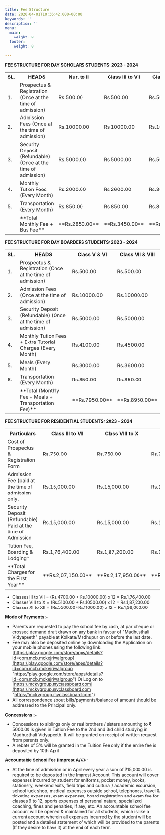 ```yaml
---
title: Fee Structure
date: 2020-04-01T10:36:42.000+00:00
keywords: ''
description: ''
menu:
  main:
    weight: 8
  footer:
    weight: 8

---
```

**FEE STRUCTURE FOR DAY SCHOLARS STUDENTS: 2023 - 2024**

<table class="fees-table"> <tr> <th>SL.</th> <th>HEADS</th> <th>Nur. to II</th> <th>Class III to VII</th> <th>Class VIII to X</th> <th>Class XI to XII</th> </tr> <tr> <td>1.</td> <td>Prospectus & Registration (Once at the time of admission)</td> <td>Rs.500.00</td> <td>Rs.500.00</td> <td>Rs.500.00</td> <td>Rs.500.00</td> </tr> <tr> <td>2.</td> <td>Admission Fees (Once at the time of admission)</td> <td>Rs.10000.00</td>

<td>Rs.10000.00</td>

<td>Rs.10000.00</td>

<td>Rs.10000.00</td> </tr>

<tr>

<td>3.</td> <td>Security Deposit (Refundable) (Once at the time of admission)</td>

<td>Rs.5000.00</td><td>Rs.5000.00</td>

<td>Rs.5000.00</td>

<td>Rs.5000.00</td> </tr> <tr> <td>4.</td> <td>Monthly Tution Fees (Every Month)</td>

<td>Rs.2000.00</td>

<td>Rs.2600.00</td>

<td>Rs.3000.00</td>

<td>Rs.3500.00</td> </tr> <tr> <td>5.</td> <td>Transportation (Every Month)</td>

<td>Rs.850.00</td>

<td>Rs.850.00</td>

<td>Rs.850.00</td>

<td>Rs.850.00</td> </tr> <tr> <td></td> <td>**Total Monthly Fee + Bus Fee**</td>

<td>**Rs.2850.00**</td>

<td>**Rs.3450.00**</td>

<td>**Rs.3850.00**</td>

<td>**Rs.4350.00**</td> </tr> </table>

**FEE STRUCTURE FOR DAY BOARDERS STUDENTS: 2023 - 2024**

<table class="fees-table"> <tr> <th>SL.</th> <th>HEADS</th> <th>Class V & VI</th> <th>Class VII & VIII</th> </tr> <tr> <td>1.</td> <td>Prospectus & Registration (Once at the time of admission)</td> <td>Rs.500.00</td> <td>Rs.500.00</td> </tr> <tr> <td>2.</td> <td>Admission Fees (Once at the time of admission)</td>

<td>Rs.10000.00</td>

<td>Rs.10000.00</td> </tr>

<tr>

<td>3.</td> <td>Security Deposit (Refundable) (Once at the time of admission)</td>

<td>Rs.5000.00</td>

<td>Rs.5000.00</td> </tr> <tr> <td>4.</td> <td>Monthly Tution Fees + Extra Tutorial Charges (Every Month)</td>

<td>Rs.4100.00</td>

<td>Rs.4500.00</td> </tr>

<tr> <td>5.</td> <td>Meals (Every Month)</td>

<td>Rs.3000.00</td>

<td>Rs.3600.00</td> </tr>

<tr> <td>6.</td> <td>Transportation (Every Month)</td>

<td>Rs.850.00</td>

<td>Rs.850.00</td> </tr> <tr> <td></td> <td>**Total (Monthly Fee + Meals + Transportation Fee)**</td>

<td>**Rs.7950.00**</td>

<td>**Rs.8950.00**</td> </tr> </table>

**FEE STRUCTURE FOR RESIDENTIAL STUDENTS: 2023 - 2024**

<table class="fees-table"> <tr> <th>Particulars</th> <th>Class III to VII</th> <th>Class VIII to X</th> <th>Class XI & XII</th> </tr> <tr> <td>Cost of Prospectus & Registration Form</td> <td>Rs.750.00</td> <td>Rs.750.00</td> <td>Rs.750.00</td> </tr> <tr> <td>Admission Fee (paid at the time of admission only.</td><td>Rs.15,000.00</td> <td>Rs.15,000.00</td> <td>Rs.15,000.00</td> </tr> <tr> <td>Security Deposit (Refundable) Paid at the time of Admission</td><td>Rs.15,000.00</td> <td>Rs.15,000.00</td> <td>Rs.15,000.00</td> </tr> <tr> <td>Tution Fee, Boarding & Lodging*</td>

<td>Rs.1,76,400.00</td>

<td>Rs.1,87,200.00</td>

<td>Rs.1,98,000.00</td

</tr>

<tr>

<td>**Total Charges for the First Year**</td>

<td>**Rs.2,07,150.00**</td>

<td>**Rs.2,17,950.00**</td>

<td>**Rs.2,28,750.00**</td>

</tr>

</table>

* Classes III to VII = (Rs.4700.00 + Rs.10000.00) x 12  = Rs.1,76,400.00
* Classes VIII to X = (Rs.5100.00 + Rs.10500.00) x 12  = Rs.1,87,200.00
* Classes XI to XII = (Rs.5500.00+Rs.11000.00) x 12  = Rs.1,98,000.00

**Mode of Payments:-**

* Parents are requested to pay the school fee by cash, at par cheque or crossed demand draft drawn on any bank in favour of "Madhusthali Vidyapeeth" payable at Kolkata/Madhupur on or before the last date.
* Fee may also be deposited online by downloading the Application on your mobile phones using the following link: [https://play.google.com/store/apps/details?id=com.mcb.mckejriwalgroup](https://play.google.com/store/apps/details?id=com.mcb.mckejriwalgroup "https://play.google.com/store/apps/details?id=com.mcb.mckejriwalgroup") Or Log on to [https://mckvgroup.myclassboard.com](https://mckvgroup.myclassboard.com "https://mckvgroup.myclassboard.com")
* All correspondence about bills/payments/balance of amount should be addressed to the Principal only.

**Concessions :-**

* Concessions to siblings only or real brothers / sisters amounting to ₹ 5000.00 is given in Tuition Fee to the 2nd and 3rd child studying in Madhusthali Vidyapeeth. It will be granted on receipt of written request from parents only.
* A rebate of 5% will be granted in the Tuition Fee only if the entire fee is deposited by 10th April

**Accountable School Fee (Imprest A/C):-**

* At the time of admission or in April every year a sum of ₹15,000.00 is required to be deposited in the Imprest Account. This account will cover expenses incurred by student for uniforms, pocket money, books, stationery, weekend exits, field trips and cultural / academic excursion, school tuck shop, medical expenses outside school, telephones, travel & ticketing expenses, exam expenses, board registration and exam fee for classes 9 to 12, sports expenses of personal nature, specialized coaching, fines and penalties, if any, etc. An accountable school fee account will be opened & maintained for all students, which is like a current account wherein all expenses incurred by the student will be posted and a detailed statement of which will be provided to the parents (If they desire to have it) at the end of each term.